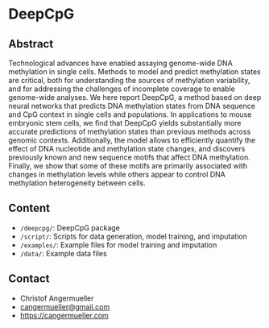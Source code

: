 DeepCpG
=======

Abstract
--------
Technological advances have enabled assaying genome-wide DNA methylation in
single cells. Methods to model and predict methylation states are critical, both
for understanding the sources of methylation variability, and for addressing the
challenges of incomplete coverage to enable genome-wide analyses. We here report
DeepCpG, a method based on deep neural networks that predicts DNA methylation
states from DNA sequence and CpG context in single cells and populations. In
applications to mouse embryonic stem cells, we find that DeepCpG yields
substantially more accurate predictions of methylation states than previous
methods across genomic contexts. Additionally, the model allows to efficiently
quantify the effect of DNA nucleotide and methylation state changes, and
discovers previously known and new sequence motifs that affect DNA methylation.
Finally, we show that some of these motifs are primarily associated with changes
in methylation levels while others appear to control DNA methylation
heterogeneity between cells.

Content
-------
* `/deepcpg/`: DeepCpG package
* `/script/`: Scripts for data generation, model training, and imputation
* `/examples/`: Example files for model training and imputation
* `/data/`: Example data files

Contact
-------
* Christof Angermueller
* cangermueller@gmail.com
* https://cangermueller.com
